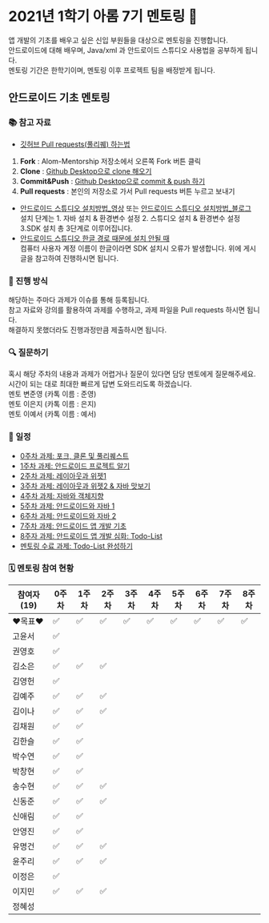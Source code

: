 # 2021년 1학기 아롬 7기 멘토링 📗

앱 개발의 기초를 배우고 싶은 신입 부원들을 대상으로 멘토링을 진행합니다.  
안드로이드에 대해 배우며, Java/xml 과 안드로이드 스튜디오 사용법을 공부하게 됩니다.   
멘토링 기간은 한학기이며, 멘토링 이후 프로젝트 팀을 배정받게 됩니다.

## 안드로이드 기초 멘토링

### 📚 참고 자료
* [깃허브 Pull requests(풀리퀘) 하는법](https://github.com/alom-sejong/Alom-Mentorship/blob/main/How%20to%20pull%20request%20in%20github.pdf)
1. **Fork** : Alom-Mentorship 저장소에서 오른쪽 Fork 버튼 클릭  
2. **Clone** : [Github Desktop으로 clone 해오기](https://hello-bryan.tistory.com/201)  
3. **Commit&Push** : [Github Desktop으로 commit & push 하기](https://post.naver.com/viewer/postView.nhn?volumeNo=24624153&memberNo=42458017)
4. **Pull requests** : 본인의 저장소로 가서 Pull requests 버튼 누르고 보내기
* [안드로이드 스튜디오 설치방법_영상](https://youtu.be/UNKlX9J6m-A) 또는 [안드로이드 스튜디오 설치방법_블로그](https://webnautes.tistory.com/1126)  
설치 단계는 1. 자바 설치 & 환경변수 설정 2. 스튜디오 설치 & 환경변수 설정 3.SDK 설치 총 3단계로 이루어집니다.  
* [안드로이드 스튜디오 한글 경로 때문에 설치 안될 때](https://sohees.com/7126/)  
컴퓨터 사용자 계정 이름이 한글이라면 SDK 설치시 오류가 발생합니다. 위에 게시글을 참고하여 진행하시면 됩니다.  

### 📝 진행 방식 
해당하는 주마다 과제가 이슈를 통해 등록됩니다.  
참고 자료와 강의를 활용하여 과제를 수행하고, 과제 파일을 Pull requests 하시면 됩니다.  
 해결하지 못했더라도 진행과정만큼 제출하시면 됩니다.  
### 🔍 질문하기 
혹시 해당 주차의 내용과 과제가 어렵거나 질문이 있다면 담당 멘토에게 질문해주세요.  
시간이 되는 대로 최대한 빠르게 답변 도와드리도록 하겠습니다.  
멘토 변준영 (카톡 이름 : 준영)  
멘토 이은지 (카톡 이름 : 은지)  
멘토 이예서 (카톡 이름 : 예서)  
### 📌 일정 

* [0주차 과제: 포크, 클론 및 풀리퀘스트](https://www.github.com/alom-sejong/Alom-Mentorship/tree/main/How%20to%20pull%20request%20in%20github.pdf)
* [1주차 과제: 안드로이드 프로젝트 알기](https://github.com/alom-sejong/Alom-Mentorship/blob/main/1%EC%A3%BC%EC%B0%A8_%EC%95%88%EB%93%9C%EB%A1%9C%EC%9D%B4%EB%93%9C%20%ED%94%84%EB%A1%9C%EC%A0%9D%ED%8A%B8%20%EC%95%8C%EA%B8%B0.pdf)
* [2주차 과제: 레이아웃과 위젯1](https://github.com/alom-sejong/Alom-Mentorship/blob/main/2%EC%A3%BC%EC%B0%A8/default.MD)
* [3주차 과제: 레이아웃과 위젯2 & 자바 맛보기](https://github.com/alom-sejong/Alom-Mentorship)
* [4주차 과제: 자바와 객체지향](https://github.com/alom-sejong/Alom-Mentorship)
* [5주차 과제: 안드로이드와 자바 1](https://github.com/alom-sejong/Alom-Mentorship)
* [6주차 과제: 안드로이드와 자바 2](https://github.com/alom-sejong/Alom-Mentorship)
* [7주차 과제: 안드로이드 앱 개발 기초](https://github.com/alom-sejong/Alom-Mentorship)
* [8주자 과제: 안드로이드 앱 개발 심화: Todo-List](https://github.com/alom-sejong/Alom-Mentorship)
* [멘토링 수료 과제: Todo-List 완성하기](https://github.com/alom-sejong/Alom-Mentorship)

### 🗓 멘토링 참여 현황

| 참여자 (19) | 0주차 | 1주차 | 2주차 | 3주차 | 4주차 | 5주차 | 6주차 | 7주차 | 8주차 |
| --- | --- | --- | --- | --- | --- | --- | --- | --- | --- |
| ❤목표❤ |:white_check_mark:|:white_check_mark:|:white_check_mark:|:white_check_mark:|:white_check_mark:|:white_check_mark:|:white_check_mark:|:white_check_mark:|:white_check_mark:|
| 고윤서 |:white_check_mark:|||||||||
| 권영호 |:white_check_mark:|||||||||
| 김소은 |:white_check_mark:|:white_check_mark:|:white_check_mark:|||||||
| 김영헌 |:white_check_mark:|||||||||
| 김예주 |:white_check_mark:|:white_check_mark:|:white_check_mark:|||||||
| 김이나 |:white_check_mark:|:white_check_mark:|:white_check_mark:|||||||
| 김채원 |:white_check_mark:|:white_check_mark:||||||||
| 김한슬 |:white_check_mark:|:white_check_mark:||||||||
| 박수연 |:white_check_mark:|:white_check_mark:||||||||
| 박창현 |:white_check_mark:|:white_check_mark:||||||||
| 송수현 |:white_check_mark:|:white_check_mark:|:white_check_mark:|||||||
| 신동준 |:white_check_mark:|:white_check_mark:|:white_check_mark:|||||||
| 신애림 |:white_check_mark:|:white_check_mark:||||||||
| 안영진 |:white_check_mark:|:white_check_mark:||||||||
| 유명건 |:white_check_mark:|:white_check_mark:|:white_check_mark:|||||||
| 윤주리 |:white_check_mark:|:white_check_mark:|:white_check_mark:|||||||
| 이정은 |:white_check_mark:|||||||||
| 이지민 |:white_check_mark:|:white_check_mark:|:white_check_mark:|||||||
| 정혜성 ||||||||||
